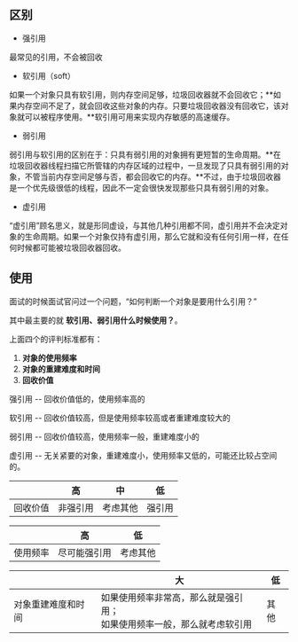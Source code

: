 ## 区别

- 强引用

最常见的引用，不会被回收



- 软引用（soft）

如果一个对象只具有软引用，则内存空间足够，垃圾回收器就不会回收它；**如果内存空间不足了，就会回收这些对象的内存。只要垃圾回收器没有回收它，该对象就可以被程序使用。**软引用可用来实现内存敏感的高速缓存。  



- 弱引用

弱引用与软引用的区别在于：只具有弱引用的对象拥有更短暂的生命周期。**在垃圾回收器线程扫描它所管辖的内存区域的过程中，一旦发现了只具有弱引用的对象，不管当前内存空间足够与否，都会回收它的内存。**不过，由于垃圾回收器是一个优先级很低的线程，因此不一定会很快发现那些只具有弱引用的对象。



- 虚引用

“虚引用”顾名思义，就是形同虚设，与其他几种引用都不同，虚引用并不会决定对象的生命周期。如果一个对象仅持有虚引用，那么它就和没有任何引用一样，在任何时候都可能被垃圾回收器回收。

## 使用

面试的时候面试官问过一个问题，“如何判断一个对象是要用什么引用？”

其中最主要的就 **软引用、弱引用什么时候使用？**。

上面四个的评判标准都有：

1. **对象的使用频率**
2. **对象的重建难度和时间**
3. **回收价值**



强引用 -- 回收价值低的，使用频率高的

软引用 -- 回收价值较高，但是使用频率较高或者重建难度较大的

弱引用 -- 回收价值较高，使用频率一般，重建难度小的

虚引用 -- 无关紧要的对象，重建难度小，使用频率又低的，可能还比较占空间的。



|          | 高       | 中       | 低     |
| -------- | -------- | -------- | ------ |
| 回收价值 | 非强引用 | 考虑其他 | 强引用 |

|          | 高           | 低       |
| -------- | ------------ | -------- |
| 使用频率 | 尽可能强引用 | 考虑其他 |

|                    | 大                                                           | 低   |
| ------------------ | ------------------------------------------------------------ | ---- |
| 对象重建难度和时间 | 如果使用频率非常高，那么就是强引用；<br />如果使用频率一般，那么就考虑软引用 | 其他 |